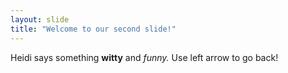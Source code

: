 ```yaml
---
layout: slide
title: "Welcome to our second slide!"
---
```

Heidi says something **witty** and *funny.*
Use left arrow to go back!
